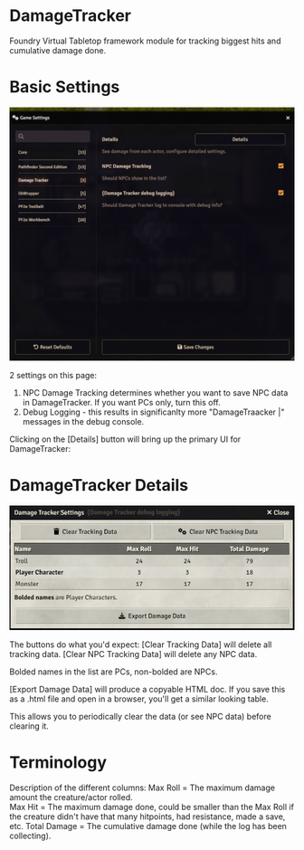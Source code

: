 # DamageTracker
Foundry Virtual Tabletop framework module for tracking biggest hits and cumulative damage done.

# Basic Settings
![DamageTracker Settings page](assets\settings.png)

2 settings on this page:
1. NPC Damage Tracking determines whether you want to save NPC data in DamageTracker.  If you want PCs only, turn this off.
2. Debug Logging - this results in significanlty more "DamageTraacker |" messages in the debug console.

Clicking on the [Details] button will bring up the primary UI for DamageTracker:

# DamageTracker Details
![DamageTracker Details page](assets\details.png)

The buttons do what you'd expect:
  [Clear Tracking Data] will delete all tracking data.
  [Clear NPC Tracking Data] will delete any NPC data.  

Bolded names in the list are PCs, non-bolded are NPCs.

  [Export Damage Data] will produce a copyable HTML doc.  If you save this as a .html file and open in a browser, you'll get a similar looking table.

This allows you to periodically clear the data (or see NPC data) before clearing it.

# Terminology
Description of the different columns:
  Max Roll = The maximum damage amount the creature/actor rolled.  
  Max Hit  = The maximum damage done, could be smaller than the Max Roll if the creature didn't have that many hitpoints, had resistance, made a save, etc.
  Total Damage = The cumulative damage done (while the log has been collecting).


